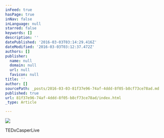 ```yaml
---
inFeed: true
hasPage: true
inNav: false
inLanguage: null
starred: false
keywords: []
description: ''
datePublished: '2016-03-03T03:14:29.416Z'
dateModified: '2016-03-03T03:12:37.472Z'
authors: []
publisher:
  name: null
  domain: null
  url: null
  favicon: null
title: ''
author: []
sourcePath: _posts/2016-03-03-81f37e96-74af-4ddd-8f05-b8cf73ce78ad.md
published: true
url: 81f37e96-74af-4ddd-8f05-b8cf73ce78ad/index.html
_type: Article

---
```

![](https://the-grid-user-content.s3-us-west-2.amazonaws.com/19a812ff-b4fc-4ba7-9f6c-10e758dbf3c2.jpg)

TEDxCasperLive